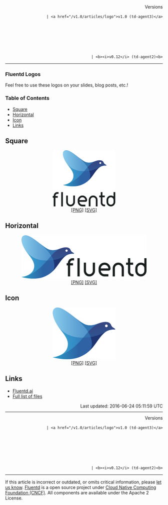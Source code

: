 <section id="main">
<div id="page">
<div class="topic_content">
<article>
<div style="text-align:right">
<div style="text-align:right">
Versions 
  
    
    | <a href="/v1.0/articles/logo">v1.0 (td-agent3)</a>
    
  

  

  
    
    | <b><i>v0.12</i> (td-agent2)<b>
</b></b>
</div>
</div>
<hr size="1" style="margin-top: 10px; margin-bottom: 10px; color: rgba(0, 0, 0, .15);"/>
<hgroup>
<h1>Fluentd Logos</h1>
</hgroup>
<p>Feel free to use these logos on your slides, blog posts, etc.!</p>
<a name="square"></a>
<section id="table-of-contents"><h3>Table of Contents</h3>
<ul id="toc">
<li class="toc-item"><a href="#square">Square</a></li>
<li class="toc-item"><a href="#horizontal">Horizontal</a></li>
<li class="toc-item"><a href="#icon">Icon</a></li>
<li class="toc-item"><a href="#links">Links</a></li>
</ul>
</section>
<h2>Square</h2>
<center>
<div>
<a href="https://raw.githubusercontent.com/fluent/fluentd-docs/master/public/logo/Fluentd_square.png" target="_blank">
<img src="https://raw.githubusercontent.com/fluent/fluentd-docs/master/public/logo/Fluentd_square.png" width="200px"/>
</a>
</div>
<div>
<a href="https://raw.githubusercontent.com/fluent/fluentd-docs/master/public/logo/Fluentd_square.png" target="_blank">[PNG]</a>
<a href="https://raw.githubusercontent.com/fluent/fluentd-docs/master/public/logo/Fluentd_square.svg" target="_blank">[SVG]</a>
</div>
</center>
<a name="horizontal"></a><h2>Horizontal</h2>
<center>
<div>
<a href="https://raw.githubusercontent.com/fluent/fluentd-docs/master/public/logo/Fluentd_horizontal.png" target="_blank">
<img src="https://raw.githubusercontent.com/fluent/fluentd-docs/master/public/logo/Fluentd_horizontal.png" width="400px"/>
</a>
</div>
<div>
<a href="https://raw.githubusercontent.com/fluent/fluentd-docs/master/public/logo/Fluentd_horizontal.png" target="_blank">[PNG]</a>
<a href="https://raw.githubusercontent.com/fluent/fluentd-docs/master/public/logo/Fluentd_horizontal.svg" target="_blank">[SVG]</a>
</div>
</center>
<a name="icon"></a><h2>Icon</h2>
<center>
<div>
<a href="https://raw.githubusercontent.com/fluent/fluentd-docs/master/public/logo/Fluentd_icon.png" target="_blank">
<img src="https://raw.githubusercontent.com/fluent/fluentd-docs/master/public/logo/Fluentd_icon.png" width="200px"/>
</a>
</div>
<div>
<a href="https://raw.githubusercontent.com/fluent/fluentd-docs/master/public/logo/Fluentd_icon.png" target="_blank">[PNG]</a>
<a href="https://raw.githubusercontent.com/fluent/fluentd-docs/master/public/logo/Fluentd_icon.svg" target="_blank">[SVG]</a>
</div>
</center>
<a name="links"></a><h2>Links</h2>
<ul>
<li><a href="https://raw.githubusercontent.com/fluent/fluentd-docs/master/public/logo/Fluentd.ai">Fluentd.ai</a></li>
<li><a href="https://github.com/fluent/fluentd-docs/tree/master/public/logo" target="_blank">Full list of files</a></li>
</ul>
<div style="text-align:right">
  Last updated: 2016-06-24 05:11:59 UTC
  </div>
<hr size="1" style="margin-top: 10px; margin-bottom: 10px; color: rgba(0, 0, 0, .15);"/>
<div style="text-align:right">
Versions 
  
    
    | <a href="/v1.0/articles/logo">v1.0 (td-agent3)</a>
    
  

  

  
    
    | <b><i>v0.12</i> (td-agent2)<b>
</b></b>
</div>
<hr size="1" style="margin-top: 10px; margin-bottom: 10px; color: rgba(0, 0, 0, .15);"/>
<p>
    If this article is incorrect or outdated, or omits critical information, please <a href="https://github.com/fluent/fluentd-docs/issues?state=open">let us know</a>. <a href="http://www.fluentd.org/">Fluentd</a> is a  open source project under <a href="https://cncf.io/">Cloud Native Computing Foundation (CNCF)</a>. All components are available under the Apache 2 License.
  </p>
</article>
</div>
<!-- /#topic_content -->
</div>
<!-- /#page -->
</section>